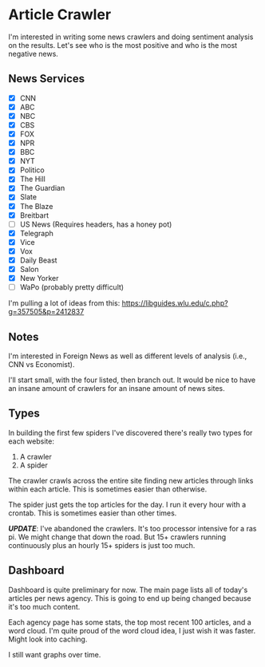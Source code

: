 # Article Crawler

I'm interested in writing some news crawlers and doing sentiment analysis on the
results. Let's see who is the most positive and who is the most negative news.

## News Services

- [X] CNN
- [X] ABC
- [X] NBC
- [X] CBS
- [X] FOX
- [X] NPR
- [X] BBC
- [X] NYT
- [X] Politico
- [X] The Hill
- [X] The Guardian
- [X] Slate
- [X] The Blaze
- [X] Breitbart
- [ ] US News (Requires headers, has a honey pot)
- [X] Telegraph
- [X] Vice
- [X] Vox
- [X] Daily Beast
- [X] Salon
- [X] New Yorker
- [ ] WaPo (probably pretty difficult)

I'm pulling a lot of ideas from this: https://libguides.wlu.edu/c.php?g=357505&p=2412837


## Notes

I'm interested in Foreign News as well as different levels of analysis (i.e.,
CNN vs Economist).

I'll start small, with the four listed, then branch out. It would be nice to
have an insane amount of crawlers for an insane amount of news sites.

## Types

In building the first few spiders I've discovered there's really two types for
each website:

1. A crawler
2. A spider

The crawler crawls across the entire site finding new articles through links
within each article. This is sometimes easier than otherwise.

The spider just gets the top articles for the day. I run it every hour with a
crontab. This is sometimes easier than other times.

***UPDATE***: I've abandoned the crawlers. It's too processor intensive for a
ras pi. We might change that down the road. But 15+ crawlers running
continuously plus an hourly 15+ spiders is just too much.

## Dashboard

Dashboard is quite preliminary for now. The main page lists all of today's
articles per news agency. This is going to end up being changed because it's too
much content.

Each agency page has some stats, the top most recent 100 articles, and a word
cloud. I'm quite proud of the word cloud idea, I just wish it was faster. Might
look into caching.

I still want graphs over time.
